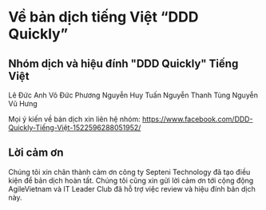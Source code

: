# Về bản dịch tiếng Việt “DDD Quickly”

## Nhóm dịch và hiệu đính "DDD Quickly" Tiếng Việt

Lê Đức Anh
Võ Đức Phương
Nguyễn Huy Tuấn
Nguyễn Thanh Tùng
Nguyễn Vũ Hưng

Mọi ý kiến về bản dịch xin liên hệ nhóm: https://www.facebook.com/DDD-Quickly-Tiếng-Việt-1522596288051952/


## Lời cảm ơn
Chúng tôi xin chân thành cảm ơn công ty Septeni Technology đã tạo điều kiện để bản dịch hoàn tất.
Chúng tôi cũng xin gửi lời cảm ơn tới cộng động AgileVietnam và IT Leader Club đã hỗ trợ việc review và hiệu đính bản dịch này.
